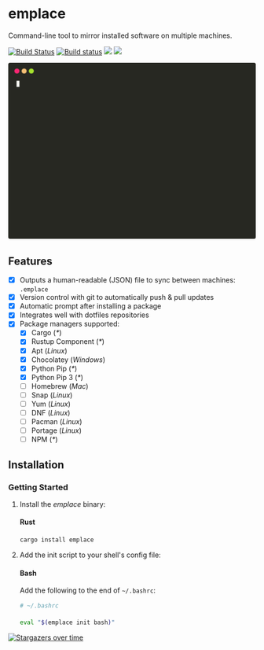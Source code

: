 # emplace
Command-line tool to mirror installed software on multiple machines.

[![Build Status](https://img.shields.io/endpoint.svg?url=https%3A%2F%2Factions-badge.atrox.dev%2Ftversteeg%2Femplace%2Fbadge&style=flat)](https://actions-badge.atrox.dev/tversteeg/emplace/goto)
[![Build status](https://ci.appveyor.com/api/projects/status/1aykje7hu7b88k8e?svg=true)](https://ci.appveyor.com/project/tversteeg/emplace)
[![](https://img.shields.io/crates/d/emplace.svg)](#downloads)
[![](https://img.shields.io/crates/v/emplace.svg)](https://crates.io/crates/emplace)

![Example](./docs/capture.svg)

## Features

- [x] Outputs a human-readable (JSON) file to sync between machines: `.emplace`
- [x] Version control with git to automatically push & pull updates
- [x] Automatic prompt after installing a package
- [x] Integrates well with dotfiles repositories
- [x] Package managers supported:
   - [x] Cargo (_*_)
   - [x] Rustup Component (_*_)
   - [x] Apt (_Linux_)
   - [x] Chocolatey (_Windows_)
   - [x] Python Pip (_*_)
   - [x] Python Pip 3 (_*_)
   - [ ] Homebrew (_Mac_)
   - [ ] Snap (_Linux_)
   - [ ] Yum (_Linux_)
   - [ ] DNF (_Linux_)
   - [ ] Pacman (_Linux_)
   - [ ] Portage (_Linux_)
   - [ ] NPM (_*_)

## Installation

### Getting Started

1. Install the *emplace* binary:

   #### Rust
   
   ```sh
   cargo install emplace
   ```

2. Add the init script to your shell's config file:

   #### Bash
   
   Add the following to the end of `~/.bashrc`:
   
   ```sh
   # ~/.bashrc
   
   eval "$(emplace init bash)"
   ```

[![Stargazers over time](https://starchart.cc/tversteeg/emplace.svg)](https://starchart.cc/tversteeg/emplace)
